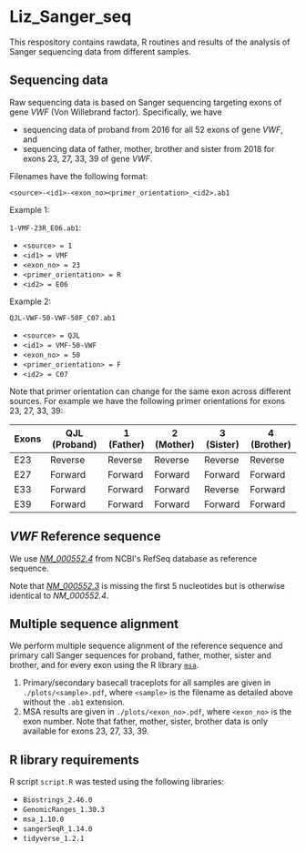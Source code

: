 # Liz_Sanger_seq

This respository contains rawdata, R routines and results of the analysis of Sanger sequencing data from different samples.

## Sequencing data

Raw sequencing data is based on Sanger sequencing targeting exons of gene *VWF* (Von Willebrand factor). Specifically, we have

  * sequencing data of proband from 2016 for all 52 exons of gene *VWF*, and
  * sequencing data of father, mother, brother and sister from 2018 for exons 23, 27, 33, 39 of gene *VWF*.

Filenames have the following format:

````
<source>-<id1>-<exon_no><primer_orientation>_<id2>.ab1
````

Example 1:

`1-VMF-23R_E06.ab1`:

  * `<source> = 1`
  * `<id1> = VMF`
  * `<exon_no> = 23`
  * `<primer_orientation> = R`
  * `<id2> = E06`

Example 2:

`QJL-VWF-50-VWF-50F_C07.ab1`

  * `<source> = QJL`
  * `<id1> = VMF-50-VWF`
  * `<exon_no> = 50`
  * `<primer_orientation> = F`
  * `<id2> = C07`

Note that primer orientation can change for the same exon across different sources. For example we have the following primer orientations for exons 23, 27, 33, 39:


Exons | QJL (Proband) | 1 (Father) | 2 (Mother) | 3 (Sister) | 4 (Brother)
------ | ------- | ------ | ------ | ------ | -------
E23 | Reverse | Reverse | Reverse | Reverse | Reverse
E27 | Forward | Forward | Forward | Forward | Forward
E33 | Forward | Forward | Forward | Reverse | Forward
E39 | Forward | Forward | Forward | Forward | Forward


## *VWF* Reference sequence

We use [*NM_000552.4*](https://www.ncbi.nlm.nih.gov/nuccore/NM_000552) from NCBI's RefSeq database as reference sequence.

Note that [*NM_000552.3*](https://www.ncbi.nlm.nih.gov/nuccore/NM_000552.3) is missing the first 5 nucleotides but is otherwise identical to *NM_000552.4*.


## Multiple sequence alignment

We perform multiple sequence alignment of the reference sequence and primary call Sanger sequences for proband, father, mother, sister and brother, and for every exon using the R library [`msa`](https://bioconductor.org/packages/release/bioc/html/msa.html).

  1. Primary/secondary basecall traceplots for all samples are given in `./plots/<sample>.pdf`, where `<sample>` is the filename as detailed above without the `.ab1` extension.  
  2. MSA results are given in `./plots/<exon_no>.pdf`, where `<exon_no>` is the exon number. Note that father, mother, sister, brother data is only available for exons 23, 27, 33, 39.


## R library requirements

R script `script.R` was tested using the following libraries:

  * `Biostrings_2.46.0`
  * `GenomicRanges_1.30.3`
  * `msa_1.10.0`
  * `sangerSeqR_1.14.0`
  * `tidyverse_1.2.1`
